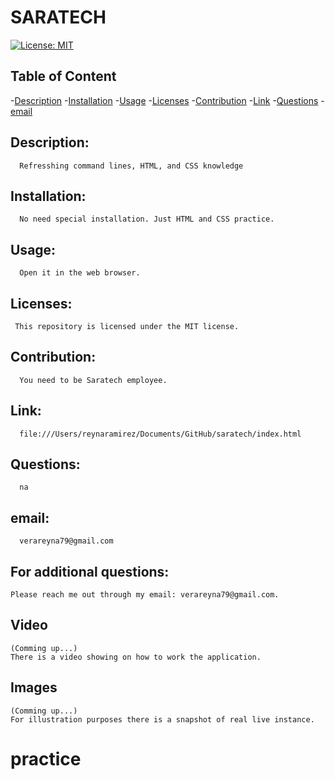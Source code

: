 # SARATECH
  
[![License: MIT](https://img.shields.io/badge/License-MIT-yellow.svg)](https://opensource.org/licenses/MIT)
  
  ## Table of Content

  -[Description](#Description)
  -[Installation](#Installation)
  -[Usage](#Usage)
  -[Licenses](#Licenses)
  -[Contribution](#Contribution)
  -[Link](#Link)
  -[Questions](#Questions)
  -[email](#email)
  
  ## Description: 
      Refresshing command lines, HTML, and CSS knowledge

  ## Installation:
      No need special installation. Just HTML and CSS practice.

  ## Usage:
      Open it in the web browser.
  
  ## Licenses:
     This repository is licensed under the MIT license.

  ## Contribution:
      You need to be Saratech employee.

  ## Link:  
      file:///Users/reynaramirez/Documents/GitHub/saratech/index.html

  ## Questions:  
      na

  ## email:  
      verareyna79@gmail.com

  ## For additional questions:
    Please reach me out through my email: verareyna79@gmail.com.
  
  ## Video 
    (Comming up...)
    There is a video showing on how to work the application.
   
  ## Images 
    (Comming up...)
    For illustration purposes there is a snapshot of real live instance.
   
   # practice
